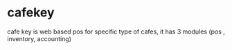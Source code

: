# cafekey
cafe key is web based pos for specific type of cafes, it has 3 modules (pos , inventory, accounting)
